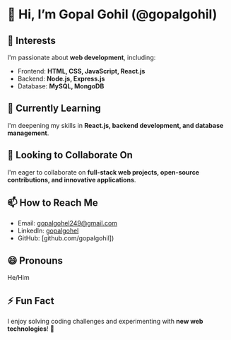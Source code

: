# 👋 Hi, I’m Gopal Gohil (@gopalgohil)  

## 👀 Interests  
I'm passionate about **web development**, including:  
- Frontend: **HTML, CSS, JavaScript, React.js**  
- Backend: **Node.js, Express.js**  
- Database: **MySQL, MongoDB**  

## 🌱 Currently Learning  
I'm deepening my skills in **React.js, backend development, and database management**.  

## 💞️ Looking to Collaborate On  
I'm eager to collaborate on **full-stack web projects, open-source contributions, and innovative applications**.  

## 📫 How to Reach Me  
- Email: gopalgohel249@gmail.com  
- LinkedIn: [gopalgohel  ](https://www.linkedin.com/in/gopal-gohil-650606278/)
- GitHub: [github.com/gopalgohil])  

## 😄 Pronouns  
He/Him  

## ⚡ Fun Fact  
I enjoy solving coding challenges and experimenting with **new web technologies**! 🚀  

